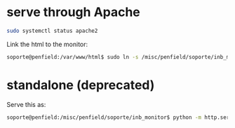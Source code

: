 
# serve through Apache

```bash
sudo systemctl status apache2
```

Link the html to the monitor:
```bash
soporte@penfield:/var/www/html$ sudo ln -s /misc/penfield/soporte/inb_monitor/index.html monitor.html
```


# standalone (deprecated)
Serve this as:

```bash
soporte@penfield:/misc/penfield/soporte/inb_monitor$ python -m http.server
```


